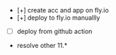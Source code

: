 - [+] create acc and app on fly.io
- [+] deploy to fly.io manuallly
- [ ] deploy from github action
- resolve other  11.*
